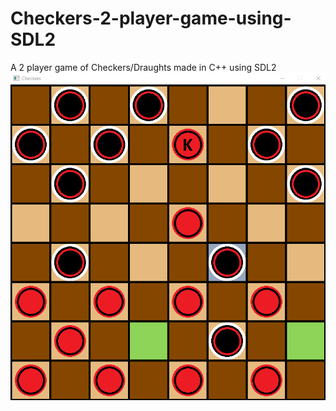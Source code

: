 # Checkers-2-player-game-using-SDL2
A 2 player game of Checkers/Draughts made in C++ using SDL2
![ScreenshotOfProgram](Resources/Checkers-Game-Screenshot.png?raw=true)
